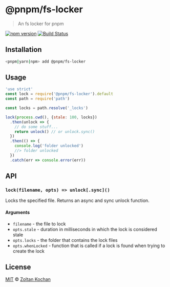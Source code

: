 # @pnpm/fs-locker

> An fs locker for pnpm

<!--@shields('npm', 'travis')-->
[![npm version](https://img.shields.io/npm/v/@pnpm/fs-locker.svg)](https://www.npmjs.com/package/@pnpm/fs-locker) [![Build Status](https://img.shields.io/travis/pnpm/fs-locker/master.svg)](https://travis-ci.org/pnpm/fs-locker)
<!--/@-->

## Installation

```sh
<pnpm|yarn|npm> add @pnpm/fs-locker
```

## Usage

<!--@example('./example.js')-->
```js
'use strict'
const lock = require('@pnpm/fs-locker').default
const path = require('path')

const locks = path.resolve('_locks')

lock(process.cwd(), {stale: 100, locks})
  .then(unlock => {
    // do some stuff...
    return unlock() // or unlock.sync()
  })
  .then(() => {
    console.log('folder unlocked')
    //> folder unlocked
  })
  .catch(err => console.error(err))
```
<!--/@-->

## API

### `lock(filename, opts) => unlock[.sync]()`

Locks the specified file. Returns an async and sync unlock function.

#### Arguments

- `filename` - the file to lock
- `opts.stale` - duration in milliseconds in which the lock is considered stale
- `opts.locks` - the folder that contains the lock files
- `opts.whenLocked` - function that is called if a lock is found when trying to create the lock

## License

[MIT](./LICENSE) © [Zoltan Kochan](https://www.kochan.io/)
